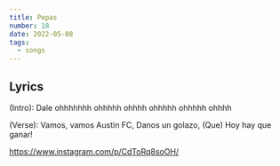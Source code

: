 ```yaml
---
title: Pepas
number: 18
date: 2022-05-08
tags:
  - songs
---
```


## Lyrics

(Intro):
Dale ohhhhhhh ohhhhh ohhhh ohhhhh ohhhhh ohhhh

(Verse):
Vamos, vamos Austin FC,
Danos un golazo,
(Que) Hoy hay que ganar!

https://www.instagram.com/p/CdToRq8soOH/
